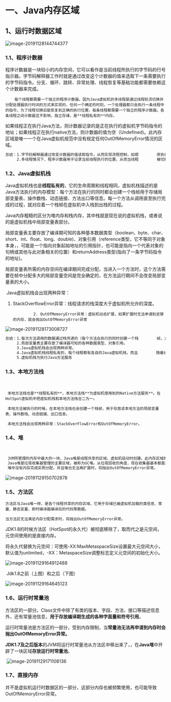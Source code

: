 # 一、Java内存区域

## 1、运行时数据区域

   ![image-20191128144744377](C:\Users\l\AppData\Roaming\Typora\typora-user-images\image-20191128144744377.png)

### 1.1、程序计数器

​		程序计数器是一块较小的内存空间，它可以看作是当前线程所执行的字节码的行号指示器。字节码解释器工作时就是通过改变这个计数器的值来选取下一条需要执行的字节码指令。分支、循环、跳转、异常处理、线程恢复等基础功能都需要依赖这个计数器来完成。

 		每个线程都需要一个独立的程序计数器。因为Java虚拟机的多线程是通过线程轮流切换并分配处理器执行时间的方式来实现的，任何一个确定的时刻，一个处理器都只会执行一条线程中的指令，为了线程切换后能恢复到正确的执行位置，每条线程都需要一个独立的程序计数器。各条线程之间计数器互不影响，独立存储，是**线程私有的**内存。

​		如果线程正在执行Java方法，则计数器记录的是正在执行的虚拟机字节码指令的地址；如果线程正在执行native方法，则计数器的值为空（Undefined)。此内存区域是唯一一个在Java虚拟机规范中没有规定任何OutOfMemoryError情况的区域。

```tex
总结：1.字节码解释器通过改变计数器的值读取指令，从而实现流程控制，如顺        序执行、循环、跳转、异常处理等。
	 2.多线程情况下，程序计数器用于记录当前线程执行的位置，从而当线程        被切换回来的时候能够知道该线程上次运行到哪儿。
```



### 1.2、Java虚拟机栈

​		Java虚拟机栈也是**线程私有的**，它的生命周期和线程相同，虚拟机栈描述的是Java方法执行的内存模型：每个方法在执行的同时都会创建一个栈帧用于存储局部变量表、操作数栈、动态链接、方法出口等信息。每一个方法从调用直至执行完成的过程，就对应着一个栈帧在虚拟机中入栈到出栈的过程。

​		Java内存粗糙的区分为堆内存和栈内存，其中栈就是现在说的虚拟机栈，或者说的是虚拟机栈中局部变量表部分。

​		局部变量表主要存放了编译期可知的各种基本数据类型（boolean、byte、char、short、int、float、long、double)、对象引用（reference类型，它不等同于对象本身，，可能是一个指向对象起始地址的引用指针，也可能是指向一个代表对象的句柄或其他与此对象相关的位置）和returnAddress类型(指向了一条字节码指令的地址)。

​		局部变量表所需的内存空间在编译期间完成分配，当进入一个方法时，这个方法需要在帧中分配多大的局部变量空间是完全确定的，在方法运行期间不会改变局部变量表的大小。

​		Java虚拟机栈会出现两种异常：

1. StackOverflowError异常：线程请求的栈深度大于虚拟机所允许的深度。

   				2. OutOfMemoryError异常：虚拟机动态扩展，如果扩展时无法申请到足够的内存，就会抛出OutOfMemoryError异常

![image-20191128173008727](C:\Users\l\AppData\Roaming\Typora\typora-user-images\image-20191128173008727.png)

```tex
总结：1.每次方法调用的数据通过栈传递的（每个方法在执行的同时创建一个栈        帧，方法调用到执行完成，对应着一个栈帧在虚拟机栈中入栈到出栈的        过程。栈帧存储了局部变量表、操作数、动态链接、方法出口等）。
     2.局部变量表主要存放了编译器可知的各种数据类型、对象引用。
     3.Java虚拟机栈会出现两种异常。
     4.Java虚拟机栈线程私有的，每个线程都有各自的Java虚拟机栈，而且        随着线程的创建而创建，随着线程的死亡而死亡。
     5.虚拟机栈为执行Java方法服务
```



### 1.3、本地方法栈

​		

```
 本地方法栈也是**线程私有的**，本地方法栈**为虚拟机使用到的Native方法服务**。在HotSpot虚拟机中把虚拟机栈和本地方法栈合二为一。

​ 本地方法被执行的时候，在本地方法栈也会创建一个栈帧，用于存放该本地方法的局部变量表、操作数栈、动态链接、出口信息。

​ 本地方法栈会出现两种异常：StackOverFlowError和OutOfMemoryError。
```



### 1.4、堆

​		

```tex
 JVM所管理的内存中最大的一块，Java堆是线程共享的区域，虚拟机启动时创建。此内存区域的唯一目的就是存放对象实例和数组。
​ Java堆是垃圾收集器管理的主要区域，被称为GC堆。从垃圾回收的角度，现在收集器基本都是采用分代收集算法，所以Java堆还可以细分为：新生代(eden、s0、s1)和老年代(tentired);再细分：Eden空间、From Survivor、To Survivor空间等。进一步划分的目的是更好地回收内存，或者更快地分配内存。
​ 堆中没有内存完成实例分配，并且堆也无法再扩展时，将抛出OutOfMemoryError异常。
```

![image-20191129150702878](C:\Users\l\AppData\Roaming\Typora\typora-user-images\image-20191129150702878.png)



### 1.5、方法区

```
方法区与Java堆一样，是各个线程共享的内存区域，它用于存储已被虚拟机加载的类信息、常量、静态变量、即时编译器编译后的代码等数据。

当方法区无法满足内存分配需求时，将抛出OutOfMemoryError异常。
```

JDK1.8的时候方法区（HotSpot的永久代）被彻底移除了，取而代之是元空间，元空间使用的是直接内存。

将永久代替换为元空间：可使用-XX:MaxMetaspaceSize设置最大元空间大小，默认值为unlimited，-XX：MetaspaceSize调整标志定义元空间的初始化大小。

![image-20191129164912488](C:\Users\l\AppData\Roaming\Typora\typora-user-images\image-20191129164912488.png)

​										Jdk1.8之前（上图）和之后（下图）

![image-20191129164645123](C:\Users\l\AppData\Roaming\Typora\typora-user-images\image-20191129164645123.png)



### 1.6、运行时常量池

​		方法区的一部分。Class文件中除了有类的版本、字段、方法、接口等描述信息外，还有常量池信息，**用于存放编译期生成的各种字面量和符号引用**。

​		运行时常量池是方法区的一部分，受到内存限制，当**常量池无法再申请到内存时会抛出OutOfMemoryError异常。**

​		**JDK1.7及之后版本**的JVM将运行时常量池从方法区中移出来了，，在**Java堆**中开辟了一块区域**存放运行时常量池**。

​		![image-20191129171108136](C:\Users\l\AppData\Roaming\Typora\typora-user-images\image-20191129171108136.png)



### 1.7、直接内存

​		并不是虚拟机运行时数据区的一部分，这部分内存也被频繁使用，也可能导致OutOfMemoryError异常。

